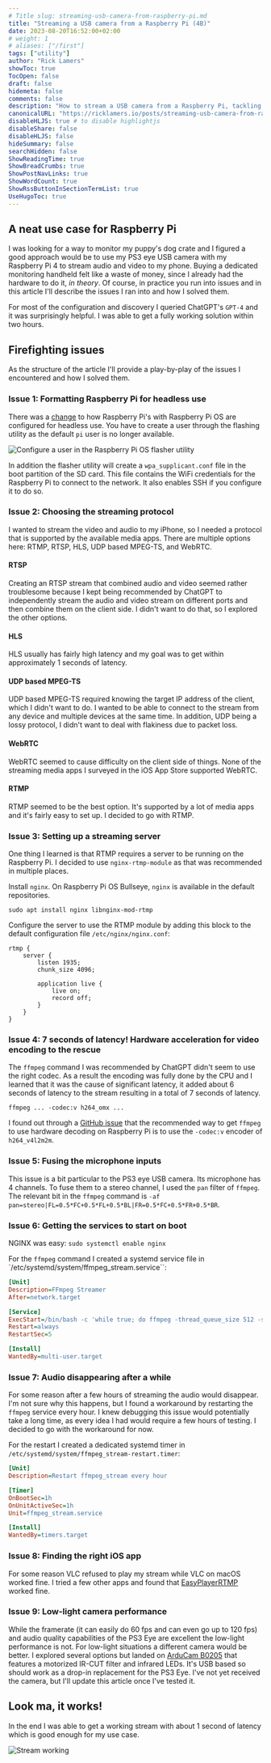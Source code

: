 ```yaml
---
# Title slug: streaming-usb-camera-from-raspberry-pi.md
title: "Streaming a USB camera from a Raspberry Pi (4B)"
date: 2023-08-20T16:52:00+02:00
# weight: 1
# aliases: ["/first"]
tags: ["utility"]
author: "Rick Lamers"
showToc: true
TocOpen: false
draft: false
hidemeta: false
comments: false
description: "How to stream a USB camera from a Raspberry Pi, tackling issues one by one."
canonicalURL: "https://ricklamers.io/posts/streaming-usb-camera-from-raspberry-pi"
disableHLJS: true # to disable highlightjs
disableShare: false
disableHLJS: false
hideSummary: false
searchHidden: false
ShowReadingTime: true
ShowBreadCrumbs: true
ShowPostNavLinks: true
ShowWordCount: true
ShowRssButtonInSectionTermList: true
UseHugoToc: true
---
```


## A neat use case for Raspberry Pi

I was looking for a way to monitor my puppy's dog crate and I figured a good approach would be to use my PS3 eye USB camera with my Raspberry Pi 4 to stream audio and video to my phone. Buying a dedicated monitoring handheld felt like a waste of money, since I already had the hardware to do it, _in theory_. Of course, in practice you run into issues and in this article I'll describe the issues I ran into and how I solved them.

For most of the configuration and discovery I queried ChatGPT's `GPT-4` and it was surprisingly helpful. I was able to get a fully working solution within two hours.

## Firefighting issues

As the structure of the article I'll provide a play-by-play of the issues I encountered and how I solved them.

### Issue 1: Formatting Raspberry Pi for headless use

There was a [change](https://www.raspberrypi.com/news/raspberry-pi-bullseye-update-april-2022/) to how Raspberry Pi's with Raspberry Pi OS are configured for headless use. You have to create a user through the flashing utility as the default `pi` user is no longer available.

![Configure a user in the Raspberry Pi OS flasher utility](/headless-config.png)

In addition the flasher utility will create a `wpa_supplicant.conf` file in the boot partition of the SD card. This file contains the WiFi credentials for the Raspberry Pi to connect to the network. It also enables SSH if you configure it to do so.

### Issue 2: Choosing the streaming protocol

I wanted to stream the video and audio to my iPhone, so I needed a protocol that is supported by the available media apps. There are multiple options here: RTMP, RTSP, HLS, UDP based MPEG-TS, and WebRTC.

#### RTSP
Creating an RTSP stream that combined audio and video seemed rather troublesome because I kept being recommended by ChatGPT to independently stream the audio and video stream on different ports and then combine them on the client side. I didn't want to do that, so I explored the other options.

#### HLS
HLS usually has fairly high latency and my goal was to get within approximately 1 seconds of latency.

#### UDP based MPEG-TS
UDP based MPEG-TS required knowing the target IP address of the client, which I didn't want to do. I wanted to be able to connect to the stream from any device and multiple devices at the same time. In addition, UDP being a lossy protocol, I didn't want to deal with flakiness due to packet loss.

#### WebRTC
WebRTC seemed to cause difficulty on the client side of things. None of the streaming media apps I surveyed in the iOS App Store supported WebRTC.

#### RTMP
RTMP seemed to be the best option. It's supported by a lot of media apps and it's fairly easy to set up. I decided to go with RTMP.

### Issue 3: Setting up a streaming server
One thing I learned is that RTMP requires a server to be running on the Raspberry Pi. I decided to use `nginx-rtmp-module` as that was recommended in multiple places.

Install `nginx`. On Raspberry Pi OS Bullseye, `nginx` is available in the default repositories.

```sudo apt install nginx libnginx-mod-rtmp```

Configure the server to use the RTMP module by adding this block to the default configuration file `/etc/nginx/nginx.conf`:

```nginx
rtmp {
    server {
        listen 1935;
        chunk_size 4096;
        
        application live {
            live on;
            record off;
        }
    }
}
```

### Issue 4: 7 seconds of latency! Hardware acceleration for video encoding to the rescue
The `ffmpeg` command I was recommended by ChatGPT didn't seem to use the right codec. As a result the encoding was fully done by the CPU and I learned that it was the cause of significant latency, it added about 6 seconds of latency to the stream resulting in a total of 7 seconds of latency.

`ffmpeg ... -codec:v h264_omx ...`

I found out through a [GitHub issue](https://github.com/raspberrypi/firmware/issues/1366) that the recommended way to get `ffmpeg` to use hardware decoding on Raspberry Pi is to use the `-codec:v` encoder of `h264_v4l2m2m`.

### Issue 5: Fusing the microphone inputs
This issue is a bit particular to the PS3 eye USB camera. Its microphone has 4 channels. To fuse them to a stereo channel, I used the `pan` filter of `ffmpeg`. The relevant bit in the `ffmpeg` command is `-af pan=stereo|FL=0.5*FC+0.5*FL+0.5*BL|FR=0.5*FC+0.5*FR+0.5*BR`.

### Issue 6: Getting the services to start on boot
NGINX was easy: `sudo systemctl enable nginx`

For the `ffmpeg` command I created a systemd service file in `/etc/systemd/system/ffmpeg_stream.service``:

```ini
[Unit]
Description=FFmpeg Streamer
After=network.target

[Service]
ExecStart=/bin/bash -c 'while true; do ffmpeg -thread_queue_size 512 -s 640x480 -i /dev/video0 -thread_queue_size 1024 -f alsa -ac 4 -i hw:3,0 -codec:v h264_v4l2m2m -b:v 8096k -af "pan=stereo|FL=0.5*FC+0.5*FL+0.5*BL|FR=0.5*FC+0.5*FR+0.5*BR" -c:a aac -b:a 128k -r 30 -f flv rtmp://192.168.178.30/live/mystream || continue; done'
Restart=always
RestartSec=5

[Install]
WantedBy=multi-user.target
```

### Issue 7: Audio disappearing after a while
For some reason after a few hours of streaming the audio would disappear. I'm not sure why this happens, but I found a workaround by restarting the `ffmpeg` service every hour. I knew debugging this issue would potentially take a long time, as every idea I had would require a few hours of testing. I decided to go with the workaround for now.

For the restart I created a dedicated systemd timer in `/etc/systemd/system/ffmpeg_stream-restart.timer`:

```ini
[Unit]
Description=Restart ffmpeg_stream every hour

[Timer]
OnBootSec=1h
OnUnitActiveSec=1h
Unit=ffmpeg_stream.service

[Install]
WantedBy=timers.target
```

### Issue 8: Finding the right iOS app
For some reason VLC refused to play my stream while VLC on macOS worked fine. I tried a few other apps and found that [EasyPlayerRTMP](https://apps.apple.com/nl/app/easyplayerrtmp/id1347047886?l=en-GB) worked fine.


### Issue 9: Low-light camera performance
While the framerate (it can easily do 60 fps and can even go up to 120 fps) and audio quality capabilities of the PS3 Eye are excellent the low-light performance is not. For low-light situations a different camera would be better. I explored several options but landed on [ArduCam B0205](https://www.arducam.com/product/b0205-arducam-1080p-day-night-vision-usb-camera-module-for-computer-2mp-automatic-ir-cut-switching-all-day-image-usb2-0-webcam-board-with-ir-leds/) that features a motorized IR-CUT filter and infrared LEDs. It's USB based so should work as a drop-in replacement for the PS3 Eye. I've not yet received the camera, but I'll update this article once I've tested it.

## Look ma, it works!
In the end I was able to get a working stream with about 1 second of latency which is good enough for my use case.

![Stream working](/stream-working.jpg)